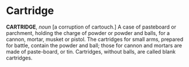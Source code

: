 # Cartridge

**CARTRIDGE**, _noun_ \[a corruption of cartouch.\] A case of pasteboard or parchment, holding the charge of powder or powder and balls, for a cannon, mortar, musket or pistol. The cartridges for small arms, prepared for battle, contain the powder and ball; those for cannon and mortars are made of paste-board, or tin. Cartridges, without balls, are called blank cartridges.